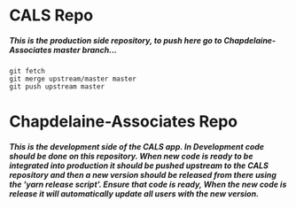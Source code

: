 # CALS Repo

##### This is the production side repository, to push here go to Chapdelaine-Associates master branch...

```
git fetch
git merge upstream/master master 
git push upstream master
```


# Chapdelaine-Associates Repo

##### This is the development side of the CALS app. In Development code should be done on this repository. When new code is ready to be integrated into production it should be pushed upstream to the CALS repository and then a new version should be released from there using the 'yarn release script'. Ensure that code is ready, When the new code is release it will automatically update all users with the new version.
